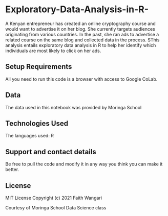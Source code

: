 # Exploratory-Data-Analysis-in-R-

A Kenyan entrepreneur has created an online cryptography course and would want to advertise it on her blog. She currently targets audiences originating from various countries. In the past, she ran ads to advertise a related course on the same blog and collected data in the process. SThis analysis entails exploratory data analysis in R to help her identify which individuals are most likely to click on her ads. 

## Setup Requirements

All you need to run this code is a browser with access to Google CoLab.

## Data
The data used in this notebook was provided by Moringa School

## Technologies Used
The languages used: R

## Support and contact details
Be free to pull the code and modify it in any way you think you can make it better.

## License
MIT License Copyright (c) 2021 Faith Wangari 

Courtesy of Moringa School Data Science class
